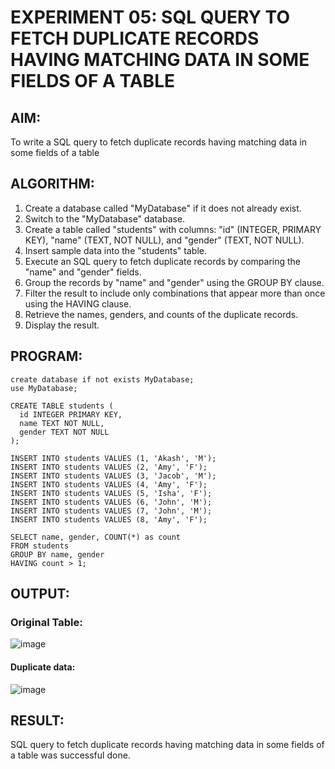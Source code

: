 # EXPERIMENT 05: SQL QUERY TO FETCH DUPLICATE RECORDS HAVING MATCHING DATA IN SOME FIELDS OF A TABLE
## AIM:
To write a SQL query to fetch duplicate records having matching data in some fields of a table

## ALGORITHM:
1. Create a database called "MyDatabase" if it does not already exist.
2. Switch to the "MyDatabase" database.
3. Create a table called "students" with columns: "id" (INTEGER, PRIMARY KEY), "name" (TEXT, NOT NULL), and "gender" (TEXT, NOT NULL).
4. Insert sample data into the "students" table.
5. Execute an SQL query to fetch duplicate records by comparing the "name" and "gender" fields.
6. Group the records by "name" and "gender" using the GROUP BY clause.
7. Filter the result to include only combinations that appear more than once using the HAVING clause.
8. Retrieve the names, genders, and counts of the duplicate records.
9. Display the result.
## PROGRAM:
```
create database if not exists MyDatabase;
use MyDatabase;

CREATE TABLE students (
  id INTEGER PRIMARY KEY,
  name TEXT NOT NULL,
  gender TEXT NOT NULL
);

INSERT INTO students VALUES (1, 'Akash', 'M');
INSERT INTO students VALUES (2, 'Amy', 'F');
INSERT INTO students VALUES (3, 'Jacob', 'M');
INSERT INTO students VALUES (4, 'Amy', 'F');
INSERT INTO students VALUES (5, 'Isha', 'F');
INSERT INTO students VALUES (6, 'John', 'M');
INSERT INTO students VALUES (7, 'John', 'M');
INSERT INTO students VALUES (8, 'Amy', 'F');

SELECT name, gender, COUNT(*) as count
FROM students
GROUP BY name, gender
HAVING count > 1;
```
## OUTPUT:
### Original Table:  
![image](https://github.com/Rithigasri/DBMS-EXP5/assets/93427256/a8564e79-d539-4e1c-8a96-f4f289fed773)
#### Duplicate data:  
![image](https://github.com/Rithigasri/DBMS-EXP5/assets/93427256/4079865c-c012-4873-a941-64f5f7f5b38b)
## RESULT:
SQL query to fetch duplicate records having matching data in some fields of a table was successful done.
